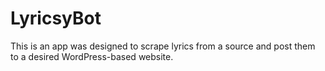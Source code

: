 # LyricsyBot
This is an app was designed to scrape lyrics from a source and post them to a desired WordPress-based website. 
